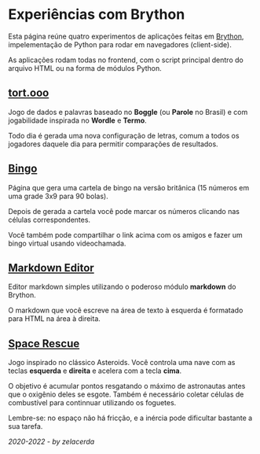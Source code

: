 # Experiências com Brython

Esta página reúne quatro experimentos de aplicações feitas em [Brython](https://brython.info), impelementação de Python para rodar em navegadores (client-side).

As aplicações rodam todas no frontend, com o script principal dentro do arquivo HTML ou na forma de módulos Python.

## [tort.ooo](https://tort.ooo)

Jogo de dados e palavras baseado no **Boggle** (ou **Parole** no Brasil) e com jogabilidade inspirada no **Wordle** e **Termo**.

Todo dia é gerada uma nova configuração de letras, comum a todos os jogadores daquele dia para permitir comparações de resultados.

## [Bingo](http://zelacerda.github.io/bingo)

Página que gera uma cartela de bingo na versão britânica (15 números em uma grade 3x9 para 90 bolas).

Depois de gerada a cartela você pode marcar os números clicando nas células correspondentes.

Você também pode compartilhar o link acima com os amigos e fazer um bingo virtual usando videochamada.

## [Markdown Editor](http://zelacerda.github.io/markdown)

Editor markdown simples utilizando o poderoso módulo **markdown** do Brython.

O markdown que você escreve na área de texto à esquerda é formatado para HTML na área à direita.

## [Space Rescue](http://zelacerda.github.io/space)

Jogo inspirado no clássico Asteroids. Você controla uma nave com as teclas **esquerda** e **direita** e acelera com a tecla **cima**.

O objetivo é acumular pontos resgatando o máximo de astronautas antes que o oxigênio deles se esgote. Também é necessário coletar células de combustível para continnuar utilizando os foguetes.

Lembre-se: no espaço não há fricção, e a inércia pode dificultar bastante a sua tarefa.

*2020-2022 - by zelacerda*